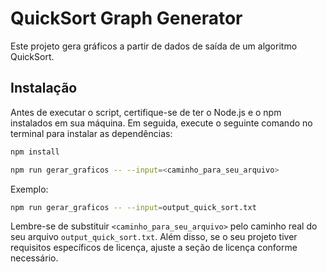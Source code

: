 # QuickSort Graph Generator

Este projeto gera gráficos a partir de dados de saída de um algoritmo QuickSort.

## Instalação

Antes de executar o script, certifique-se de ter o Node.js e o npm instalados em sua máquina. Em seguida, execute o seguinte comando no terminal para instalar as dependências:

```bash
npm install

npm run gerar_graficos -- --input=<caminho_para_seu_arquivo>
```
Exemplo:
```bash
npm run gerar_graficos -- --input=output_quick_sort.txt
```
Lembre-se de substituir `<caminho_para_seu_arquivo>` pelo caminho real do seu arquivo `output_quick_sort.txt`. Além disso, se o seu projeto tiver requisitos específicos de licença, ajuste a seção de licença conforme necessário.
